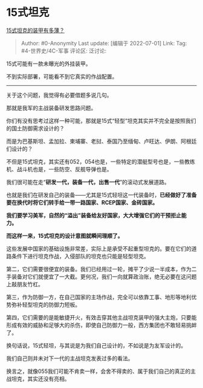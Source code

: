 # 15式坦克
[15式坦克的装甲有多薄？](https://www.zhihu.com/question/535017302/answer/2554232105)

> Author: #0-Anonymity
> Last update: [编辑于 2022-07-01]
> Link:
> Tag: #4-世界史/4C-军事
> 评论区:
> 泛讨论:

15式可能有一款未曝光的外挂装甲。

不到实际部署，可能看不到它真实的作战配置。

---

关于这个问题，我觉得有必要借题多说几句。

那就是我军的主战装备研发思路问题。

你们有没有思考过这样一种可能，那就是15式“轻型”坦克其实并不完全是按照我们的国土防御需求设计的？

而是为巴基斯坦、孟加拉、柬埔寨、老挝、泰国乃至缅甸、卢旺达、伊朗、阿根廷们设计的？

不但是15式坦克，其实还有052，054也是，一些特定的潜艇型号也是，一些教练机、战斗机也是，一些防空、反舰导弹也是。

我们很可能在走“**研发一代，装备一代，出售一代**”的滚动式发展道路。

也就是我们在研发自己的装备——尤其是15式轻坦这一代装备时，**已经做好了准备要在换代时将它们转手给一带一路国家、RCEP国家、金砖国家。**

**我们要学习美军，自然的“溢出”装备给友好国家，大大增强它们的干预拒止能力。**

**而这样一来，15式坦克的设计意图就瞬间理顺了。**

这些发展中国家的基础设施非常差，实际上是承受不起重型坦克的。要在它们的道路条件下进行坦克作战，入侵部队的坦克也只能是轻型坦克。

第二，它们需要很便宜的装备。我们已经用过一轮，摊平了少说一半成本，作为二手装备对它们就便宜了一大截。更何况，我们一向就算政治账，绝无必要在这问题上敲朋友竹杠。

第三，作为防御一方，在自己国家的主场作战，完全可以依靠工事、地形等地利优势弥补轻型坦克的防御力短板。

第四，它们需要的是能敏捷开火，有效击穿其他主战坦克装甲的强大主炮，只要能形成有效的威胁和足够大的杀伤，即使自己防御力一般，西方集团也不敢轻易挑衅了。

换句话说，15式轻坦，与其说是为我们自己设计的，不如说是为友军设计的。

我们自己则并未对下一代的主战坦克发表过多的看法。

换言之，就像055我们可能不肯卖一样，会舍不得卖的、属于我们自己的真正的主战坦克，其实还没有亮相。
